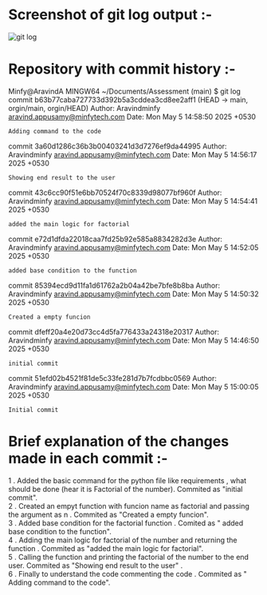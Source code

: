 

# Screenshot of git log output :-
![git log](https://github.com/user-attachments/assets/c2298b6f-bc86-4ad2-ac4f-32290e38a5ce)

# Repository with commit history :-
Minfy@AravindA MINGW64 ~/Documents/Assessment (main)
$ git log
commit b63b77caba727733d392b5a3cddea3cd8ee2aff1 (HEAD -> main, orgin/main, orgin/HEAD)
Author: Aravindminfy <aravind.appusamy@minfytech.com>
Date:   Mon May 5 14:58:50 2025 +0530

    Adding command to the code

commit 3a60d1286c36b3b00403241d3d7276ef9da44995
Author: Aravindminfy <aravind.appusamy@minfytech.com>
Date:   Mon May 5 14:56:17 2025 +0530

    Showing end result to the user

commit 43c6cc90f51e6bb70524f70c8339d98077bf960f
Author: Aravindminfy <aravind.appusamy@minfytech.com>
Date:   Mon May 5 14:54:41 2025 +0530

    added the main logic for factorial

commit e72d1dfda22018caa7fd25b92e585a8834282d3e
Author: Aravindminfy <aravind.appusamy@minfytech.com>
Date:   Mon May 5 14:52:05 2025 +0530

    added base condition to the function

commit 85394ecd9d11fa1d61762a2b04a42be7bfe8b8ba
Author: Aravindminfy <aravind.appusamy@minfytech.com>
Date:   Mon May 5 14:50:32 2025 +0530

    Created a empty funcion

commit dfeff20a4e20d73cc4d5fa776433a24318e20317
Author: Aravindminfy <aravind.appusamy@minfytech.com>
Date:   Mon May 5 14:46:50 2025 +0530

    initial commit

commit 51efd02b4521f81de5c33fe281d7b7fcdbbc0569
Author: Aravindminfy <aravind.appusamy@minfytech.com>
Date:   Mon May 5 15:00:05 2025 +0530

    Initial commit
# Brief explanation of the changes made in each commit :-

1 . Added the basic command for the python file like requirements , what should be done (hear it is Factorial of the number). Commited as "initial commit". <br>
2 . Created an empyt function with funcion name as factorial and passing the argument as n . Commited as "Created a empty funcion". <br>
3 . Added base condition for the factorial function . Comited as " added base condition to the function".<br>
4 . Adding the main logic for factorial of the number and returning the function . Commited as "added the main logic for factorial".<br>
5 . Calling the function and printing the factorial of the number to the end user. Commited as "Showing end result to the user" . <br>
6 . Finally to understand the code commenting the code . Commited as " Adding command to the code".<br>

